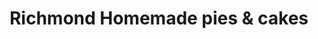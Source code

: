 ---
title: "Richmond Homemade pies & cakes"
url: /richmond/richmond-homemade-pies-und-cakes/
shop: Bäckerei
---